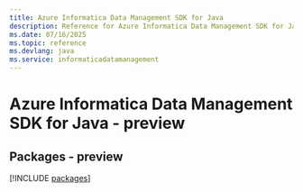 ```yaml
---
title: Azure Informatica Data Management SDK for Java
description: Reference for Azure Informatica Data Management SDK for Java
ms.date: 07/16/2025
ms.topic: reference
ms.devlang: java
ms.service: informaticadatamanagement
---
```

# Azure Informatica Data Management SDK for Java - preview
## Packages - preview
[!INCLUDE [packages](informatica-data-management-index.md)]
